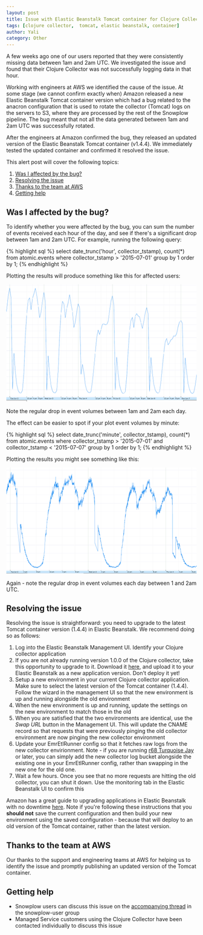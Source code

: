 ```yaml
---
layout: post
title: Issue with Elastic Beanstalk Tomcat container for Clojure Collector users - diagnosis and resolution
tags: [clojure collector,  tomcat, elastic beanstalk, container]
author: Yali
category: Other
---
```


A few weeks ago one of our users reported that they were consistently missing data between 1am and 2am UTC. We investigated the issue and found that their Clojure Collector was not successfully logging data in that hour.

Working with engineers at AWS we identified the cause of the issue. At some stage (we cannot confirm exactly when) Amazon released a new Elastic Beanstalk Tomcat container version which had a bug related to the anacron configuration that is used to rotate the collector (Tomcat) logs on the servers to S3, where they are processed by the rest of the Snowplow pipeline. The bug meant that not all the data generated between 1am and 2am UTC was successfully rotated.

After the engineers at Amazon confirmed the bug, they released an updated version of the Elastic Beanstalk Tomcat container (v1.4.4). We immediately tested the updated container and confirmed it resolved the issue.

This alert post will cover the following topics:

1. [Was I affected by the bug?](/blog/2015/07/31/issue-with-elastic-beanstalk-tomcat-container-used-by-clojure-collector/#affected)
2. [Resolving the issue](/blog/2015/07/31/issue-with-elastic-beanstalk-tomcat-container-used-by-clojure-collector/#fixing)
3. [Thanks to the team at AWS](/blog/2015/07/31/issue-with-elastic-beanstalk-tomcat-container-used-by-clojure-collector/#thanks)
4. [Getting help](/blog/2015/07/31/issue-with-elastic-beanstalk-tomcat-container-used-by-clojure-collector/#help)

<!--more-->

<h2 id="affected">Was I affected by the bug?</h2>

To identify whether you were affected by the bug, you can sum the number of events received each hour of the day, and see if there's a significant drop between 1am and 2am UTC. For example, running the following query:

{% highlight sql %}
select
date_trunc('hour', collector_tstamp),
count(*)
from atomic.events
where collector_tstamp > '2015-07-01'
group by 1
order by 1;
{% endhighlight %}

Plotting the results will produce something like this for affected users:

![event-volumes-by-hour][img1]

Note the regular drop in event volumes between 1am and 2am each day.

The effect can be easier to spot if your plot event volumes by minute:

{% highlight sql %}
select
date_trunc('minute', collector_tstamp),
count(*)
from atomic.events
where collector_tstamp > '2015-07-01'
and collector_tstamp < '2015-07-07'
group by 1
order by 1;
{% endhighlight %}

Plotting the results you might see something like this:

![event-volumes-by-minute][img2]

Again - note the regular drop in event volumes each day between 1 and 2am UTC.

<h2 id="fixing">Resolving the issue</h2>

Resolving the issue is straightforward: you  need to upgrade to the latest Tomcat container version (1.4.4) in Elastic Beanstalk. We recommend doing so as follows:

1. Log into the Elastic Beanstalk Management UI. Identify your Clojure collector application
2. If you are not already running version 1.0.0 of the Clojure collector, take this opportunity to upgrade to it. Download it [here](http://d2io1hx8u877l0.cloudfront.net/2-collectors/clojure-collector/clojure-collector-1.0.0-standalone.war), and upload it to your Elastic Beanstalk as a new application version. Don't deploy it yet!
3. Setup a new environment in your current Clojure collector application. Make sure to select the latest version of the Tomcat container (1.4.4). Follow the wizard in the management UI so that the new environment is up and running alongside the old environment
4. When the new environment is up and running, update the settings on the new environment to match those in the old
5. When you are satisfied that the two environments are identical, use the *Swap URL* button in the Management UI. This will update the CNAME record so that requests that were previously pinging the old collector environment are now pinging the new collector environment
6. Update your EmrEtlRunner config so that it fetches raw logs from the new collector envirionment. Note - if you are running [r68 Turquoise Jay](/blog/2015/07/23/snowplow-r68-turquoise-jay-released/) or later, you can simply add the new collector log bucket alongside the existing one in your EmrEtlRunner config, rather than swapping in the new one for the old one.
7. Wait a few hours. Once you see that no more requests are hitting the old collector, you can shut it down. Use the monitoring tab in the Elastic Beanstalk UI to confirm this

Amazon has a great guide to upgrading applications in Elastic Beanstalk with no downtime [here](http://docs.aws.amazon.com/elasticbeanstalk/latest/dg/using-features.CNAMESwap.html). Note if you're following these instructions that you **should not** save the current configuration and then build your new environment using the saved configuration - because that will deploy to an old version of the Tomcat container, rather than the latest version.

<h2 id="thanks">Thanks to the team at AWS</h2>

Our thanks to the support and engineering teams at AWS for helping us to identify the issue and promptly publishing an updated version of the Tomcat container.

<h2 id="help">Getting help</h2>

* Snowplow users can discuss this issue on the [accompanying thread](https://groups.google.com/forum/#!topic/snowplow-user/eDHLS5z_UBY) in the snowplow-user group
* Managed Service customers using the Clojure Collector have been contacted individually to discuss this issue

[img1]: /assets/img/blog/2015/07/events-per-hour.png
[img2]: /assets/img/blog/2015/07/events-per-minute.png
